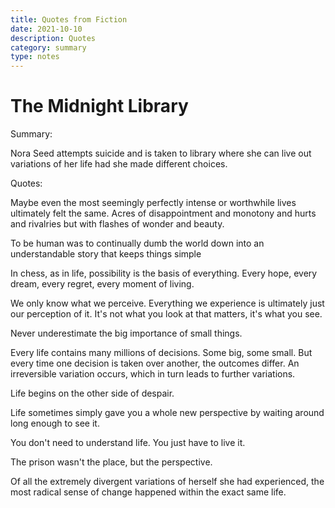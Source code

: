 ```yaml
---
title: Quotes from Fiction
date: 2021-10-10
description: Quotes
category: summary
type: notes
---
```


# The Midnight Library

Summary:

Nora Seed attempts suicide and is taken to library where she can live out variations of her life had she made different choices.

Quotes:

Maybe even the most seemingly perfectly intense or worthwhile lives ultimately felt the same. Acres of disappointment and monotony and hurts and rivalries but with flashes of wonder and beauty.

To be human was to continually dumb the world down into an understandable story that keeps things simple

In chess, as in life, possibility is the basis of everything. Every hope, every dream, every regret, every moment of living.

We only know what we perceive. Everything we experience is ultimately just our perception of it. It's not what you look at that matters, it's what you see.

Never underestimate the big importance of small things.

Every life contains many millions of decisions. Some big, some small. But every time one decision is taken over another, the outcomes differ. An irreversible variation occurs, which in turn leads to further variations.

Life begins on the other side of despair.

Life sometimes simply gave you a whole new perspective by waiting around long enough to see it.

You don't need to understand life. You just have to live it.

The prison wasn't the place, but the perspective.

Of all the extremely divergent variations of herself she had experienced, the most radical sense of change happened within the exact same life.
